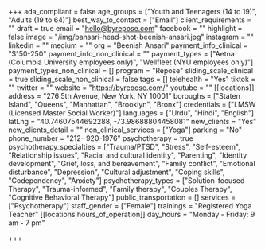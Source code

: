+++
ada_compliant = false
age_groups = ["Youth and Teenagers (14 to 19)", "Adults (19 to 64)"]
best_way_to_contact = ["Email"]
client_requirements = ""
draft = true
email = "hello@byrepose.com"
facebook = ""
highlight = false
image = "/img/bansari-head-shot-beenish-ansari.jpg"
instagram = ""
linkedin = ""
medium = ""
org = "Beenish Ansari"
payment_info_clinical = "$150-250"
payment_info_non_clinical = ""
payment_types = ["Aetna (Columbia University employees only)", "Wellfleet (NYU employees only)"]
payment_types_non_clinical = []
program = "Repose"
sliding_scale_clinical = true
sliding_scale_non_clinical = false
tags = []
telehealth = "Yes"
tiktok = ""
twitter = ""
website = "https://byrepose.com/"
youtube = ""
[[locations]]
address = "276 5th Avenue, New York, NY 10001"
boroughs = ["Staten Island", "Queens", "Manhattan", "Brooklyn", "Bronx"]
credentials = ["LMSW (Licensed Master Social Worker)"]
languages = ["Urdu", "Hindi", "English"]
latLng = "40.74607544692288, -73.98688804458081"
new_clients = "Yes"
new_clients_detail = ""
non_clinical_services = ["Yoga"]
parking = "No"
phone_number = "212- 920-1976"
psychotherapy = true
psychotherapy_specialties = ["Trauma/PTSD", "Stress", "Self-esteem", "Relationship issues", "Racial and cultural identity", "Parenting", "Identity development", "Grief, loss, and bereavement", "Family conflict", "Emotional disturbance", "Depression", "Cultural adjustment", "Coping skills", "Codependency", "Anxiety"]
psychotherapy_types = ["Solution-focused Therapy", "Trauma-informed", "Family therapy", "Couples Therapy", "Cognitive Behavioral Therapy"]
public_transportation = []
services = ["Psychotherapy"]
staff_gender = ["Female"]
trainings = "Registered Yoga Teacher"
[[locations.hours_of_operation]]
day_hours = "Monday - Friday: 9 am - 7 pm"

+++
